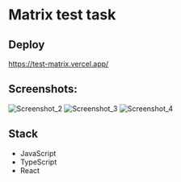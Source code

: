 # Matrix test task
## Deploy
https://test-matrix.vercel.app/
## Screenshots:
![Screenshot_2](https://user-images.githubusercontent.com/95580392/225442121-67b3ca62-8449-4bfe-8d9a-a0cb3ab0a754.png)
![Screenshot_3](https://user-images.githubusercontent.com/95580392/225442226-b3aea7bc-943a-4f41-a64c-7710e55f4f80.png)
![Screenshot_4](https://user-images.githubusercontent.com/95580392/225442261-39b71c5c-2231-4d26-a28a-0e6621e2f94d.png)

## Stack
- JavaScript
- TypeScript
- React
